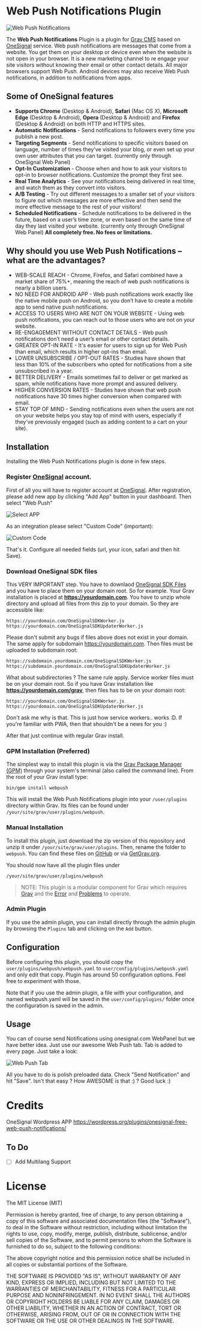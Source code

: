 # Web Push Notifications Plugin

![Web Push Notifications](readme.png)


The **Web Push Notifications** Plugin is a plugin for [Grav CMS](http://github.com/getgrav/grav) based on [OneSignal](http://onesignal.com) service. Web push notifications are messages that come from a website. You get them on your desktop or device even when the website is not open in your browser. It is a new marketing channel to re engage your site visitors without knowing their email or other contact details. All major browsers support Web Push. Android devices may also receive Web Push notifications, in addition to notifications from apps.

## Some of OneSignal features
* **Supports Chrome** (Desktop & Android), **Safari** (Mac OS X), **Microsoft Edge** (Desktop & Android), **Opera** (Desktop & Android) and **Firefox** (Desktop & Android) on both HTTP and HTTPS sites.
* **Automatic Notifications** - Send notifications to followers every time you publish a new post. 
* **Targeting Segments** - Send notifications to specific visitors based on language, number of times they’ve visited your blog, or even set up your own user attributes that you can target. (currently only through OneSignal Web Panel)
* **Opt-In Customization** - Choose when and how to ask your visitors to opt-in to browser notifications. Customize the prompt they first see.
* **Real Time Analytics** - See your notifications being delivered in real time, and watch them as they convert into visitors.
* **A/B Testing** - Try out different messages to a smaller set of your visitors to figure out which messages are more effective and then send the more effective message to the rest of your visitors!
* **Scheduled Notifications** - Schedule notifications to be delivered in the future, based on a user’s time zone, or even based on the same time of day they last visited your website. (currently only through OneSignal Web Panel)
**All completely free. No fees or limitations.**

## Why should you use Web Push Notifications – what are the advantages?
* WEB-SCALE REACH - Chrome, Firefox, and Safari combined have a market share of 75%+, meaning the reach of web push notifications is nearly a billion users.
* NO NEED FOR ANDROID APP - Web push notifications work exactly like the native mobile push on Android, so you don’t have to create a mobile app to send native push notifications.
* ACCESS TO USERS WHO ARE NOT ON YOUR WEBSITE - Using web push notifications, you can reach out to those users who are not on your website.
* RE-ENGAGEMENT WITHOUT CONTACT DETAILS - Web push notifications don’t need a user’s email or other contact details.
* GREATER OPT-IN RATE - It's easier for users to sign up for Web Push than email, which results in higher opt-ins than email.
* LOWER UNSUBSCRIBE / OPT-OUT RATES - Studies have shown that less than 10% of the subscribers who opted for notifications from a site unsubscribed in a year.
* BETTER DELIVERY - Emails sometimes fail to deliver or get marked as spam, while notifications have more prompt and assured delivery.
* HIGHER CONVERSION RATES - Studies have shown that web push notifications have 30 times higher conversion when compared with email.
* STAY TOP OF MIND - Sending notifications even when the users are not on your website helps you stay top of mind with users, especially if they've previously engaged (such as adding content to a cart on your site).

## Installation

Installing the Web Push Notifications plugin is done in few steps. 

### Register [OneSignal](http://onesignal.com) account.

First of all you will have to register account at [OneSignal](http://onesignal.com). After registration, please add new app by clicking "Add App" button in your dashboard. Then select "Web Push"

![Select APP](select_app.png)

As an integration please select "Custom Code" (important):

![Custom Code](custom_code.png)

That's it. Configure all needed fields (url, your icon, safari and then hit Save).

### Download OneSignal SDK files

This VERY IMPORTANT step. You have to downlaod [OneSignal SDK Files](https://github.com/OneSignal/OneSignal-Website-SDK/releases/download/https-integration-files/OneSignal-Web-SDK-HTTPS-Integration-Files.zip) and you have to place them on your domain root. So for example. Your Grav installation is placed at **https://yourdomain.com**. You have to unzip whole directory and upload all files from this zip to your domain. So they are accessible like:

    https://yourdomain.com/OneSignalSDKWorker.js
    https://yourdomain.com/OneSignalSDKUpdaterWorker.js

Please don't submit any bugs if files above does not exist in your domain. The same apply for subdomain https://yourdomain.com. Then files must be uploaded to subdomain root:

    https://subdomain.yourdomain.com/OneSignalSDKWorker.js
    https://subdomain.yourdomain.com/OneSignalSDKUpdaterWorker.js

What about subdirectories ? The same rule apply. Service worker files must be on your domain root. So if you have Grav installation like **https://yourdomain.com/grav**, then files has to be on your domain root: 

    https://yourdomain.com/OneSignalSDKWorker.js
    https://yourdomain.com/OneSignalSDKUpdaterWorker.js

Don't ask me why is that. This is just how service workers.. works :D. If you're familiar with PWA, then that shouldn't be a news for you :)

After that just continue with regular Grav install. 


### GPM Installation (Preferred)

The simplest way to install this plugin is via the [Grav Package Manager (GPM)](http://learn.getgrav.org/advanced/grav-gpm) through your system's terminal (also called the command line).  From the root of your Grav install type:

    bin/gpm install webpush

This will install the Web Push Notifications plugin into your `/user/plugins` directory within Grav. Its files can be found under `/your/site/grav/user/plugins/webpush`.

### Manual Installation

To install this plugin, just download the zip version of this repository and unzip it under `/your/site/grav/user/plugins`. Then, rename the folder to `webpush`. You can find these files on [GitHub](https://github.com/devlom/grav-plugin-webpush) or via [GetGrav.org](http://getgrav.org/downloads/plugins#extras).

You should now have all the plugin files under

    /your/site/grav/user/plugins/webpush
	
> NOTE: This plugin is a modular component for Grav which requires [Grav](http://github.com/getgrav/grav) and the [Error](https://github.com/getgrav/grav-plugin-error) and [Problems](https://github.com/getgrav/grav-plugin-problems) to operate.

### Admin Plugin

If you use the admin plugin, you can install directly through the admin plugin by browsing the `Plugins` tab and clicking on the `Add` button.

## Configuration
Before configuring this plugin, you should copy the `user/plugins/webpush/webpush.yaml` to `user/config/plugins/webpush.yaml` and only edit that copy. Plugin has around 50 configuration options. Feel free to experiment with those. 

Note that if you use the admin plugin, a file with your configuration, and named webpush.yaml will be saved in the `user/config/plugins/` folder once the configuration is saved in the admin.

## Usage
You can of course send Notifications using onesignal.com WebPanel but we have better idea. Just use our awesome Web Push tab. Tab is added to every page. Just take a look: 

![Web Push Tab](webpush_tab.png)

All you have to do is polish preloaded data. Check "Send Notification" and hit "Save". Isn't that easy ? How AWESOME is that :) ? Good luck :)

Credits
========================

OneSignal Wordpress APP
https://wordpress.org/plugins/onesignal-free-web-push-notifications/

## To Do

- [ ] Add Multilang Support

License
========================

The MIT License (MIT)

Permission is hereby granted, free of charge, to any person obtaining a copy
of this software and associated documentation files (the "Software"), to deal
in the Software without restriction, including without limitation the rights
to use, copy, modify, merge, publish, distribute, sublicense, and/or sell
copies of the Software, and to permit persons to whom the Software is
furnished to do so, subject to the following conditions:

The above copyright notice and this permission notice shall be included in
all copies or substantial portions of the Software.

THE SOFTWARE IS PROVIDED "AS IS", WITHOUT WARRANTY OF ANY KIND, EXPRESS OR
IMPLIED, INCLUDING BUT NOT LIMITED TO THE WARRANTIES OF MERCHANTABILITY,
FITNESS FOR A PARTICULAR PURPOSE AND NONINFRINGEMENT. IN NO EVENT SHALL THE
AUTHORS OR COPYRIGHT HOLDERS BE LIABLE FOR ANY CLAIM, DAMAGES OR OTHER
LIABILITY, WHETHER IN AN ACTION OF CONTRACT, TORT OR OTHERWISE, ARISING FROM,
OUT OF OR IN CONNECTION WITH THE SOFTWARE OR THE USE OR OTHER DEALINGS IN
THE SOFTWARE.

